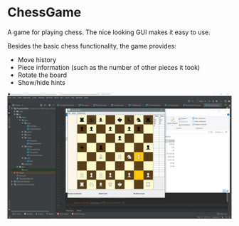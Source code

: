 # ChessGame
A game for playing chess. The nice looking GUI makes it easy to use.

Besides the basic chess functionality, the game provides:
- Move history
- Piece information (such as the number of other pieces it took)
- Rotate the board
- Show/hide hints

![Chess Game](chess_game_screenshot_1.png)
